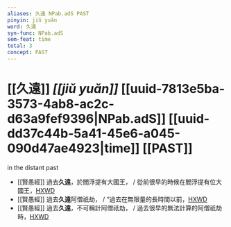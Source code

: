 ```yaml
---
aliases: 久遠 NPab.adS PAST
pinyin: jiǔ yuǎn
word: 久遠
syn-func: NPab.adS
sem-feat: time
total: 3
concept: PAST 
---
```

# [[久遠]] *[[jiǔ yuǎn]]*  [[uuid-7813e5ba-3573-4ab8-ac2c-d63a9fef9396|NPab.adS]] [[uuid-dd37c44b-5a41-45e6-a045-090d47ae4923|time]] [[PAST]]
in the distant past
 - [[賢愚經]] 過去**久遠**，於閻浮提有大國王， / 從前很早的時候在閻浮提有位大國王，[HXWD](https://hxwd.org/textview.html?location=KR6b0059_T_001-0349a.38)
 - [[賢愚經]] 過去**久遠**阿僧祇劫， / “過去在無限量的長時間以前，[HXWD](https://hxwd.org/textview.html?location=KR6b0059_T_001-0349b.52)
 - [[賢愚經]] 過去**久遠**，不可稱計阿僧祇劫， / 過去很早的無法計算的阿僧祇劫時，[HXWD](https://hxwd.org/textview.html?location=KR6b0059_T_013-0439a.20)
